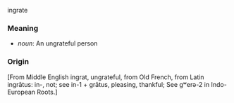 ingrate
### Meaning
+ _noun_: An ungrateful person

### Origin

[From Middle English ingrat, ungrateful, from Old French, from Latin ingrātus: in-, not; see in-1 + grātus, pleasing, thankful; See gʷerə-2 in Indo-European Roots.]
